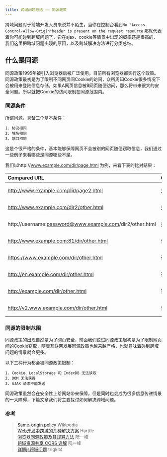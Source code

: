 ```yaml
---
title: 跨域问题总结 —— 同源政策
---
```


跨域问题对于前端开发人员来说并不陌生，当你在控制台看到`No "Access-Control-Allow-Origin"header is present on the request resource` 那就代表着你可能碰到跨域问题了，它在ajax、cookie等情景中出现的概率还是很高的，我们这里把跨域问题出现的原因，以及跨域解决方法进行分类总结。

<!--more-->

## 什么是同源

同源政策1995年被引入浏览器后被广泛使用，目前所有浏览器都实行这个政策。   
同源政策最初是为了限制不同网页间Cookie的访问，众所周知Cookie很多情况下会被用来登陆信息存储，如果A网页信息被B网页随便访问，那么将带来很大的安全问题。所以就把Cookie的访问限制在同源范围内。  

### 同源条件
所谓同源，具备三个基本条件：

    1. 协议相同
    2. 域名相同
    3. 端口相同

这是个很严格的条件，基本能够保障网页不会被别的网页随便窃取信息，我们通过一些例子来看哪些是同源哪些不是。

我们以http://www.example.com/dir/page.html 为例，来看下表的比对结果：

|Compared URL	|Outcome	|Reason|
|:-------------|:------|:-----|
|http://www.example.com/dir/page2.html	|是|	符合条件
|http://www.example.com/dir2/other.html	|是|	符合条件
http://username:password@www.example.com/dir2/other.html	|是|	符合条件
http://www.example.com:81/dir/other.html	|否|	端口不同
https://www.example.com/dir/other.html	|否	|协议不同
http://en.example.com/dir/other.html	|否|	域名不同
http://example.com/dir/other.html	|否|	域名不同
http://v2.www.example.com/dir/other.html	|否	|域名不同

### 同源的限制范围 

同源政策的出现自然是为了网页安全，前面我们说过同源政策起初是为了限制网页间的Cookie窃取，随着互联网发展同源政策也越来越严格，也就意味着碰到跨域问题的情景就会更多。

以下三种行为都会被同源政策限制：

    1. Cookie、LocalStorage 和 IndexDB 无法读取
    2. DOM 无法获得
    3. AJAX 请求不能发送

同源政策虽然会在安全性上给网站带来保障，但是同时也会成为很多信息传递情景的一大障碍，下篇文章我们将主要探讨如何解决跨域问题。

### 参考

>[Same-origin policy](https://en.wikipedia.org/wiki/Same-origin_policy) Wikipedia  
>[Web开发中跨域的几种解决方案](http://harttle.com/2015/10/10/cross-origin.html)  Harttle  
>[浏览器同源政策及其规避方法](http://www.ruanyifeng.com/blog/2016/04/same-origin-policy.html) 阮一峰  
>[跨域资源共享 CORS 详解](http://www.ruanyifeng.com/blog/2016/04/cors.html) 阮一峰  
>[详解js跨域问题](https://segmentfault.com/a/1190000000718840) trigkit4


